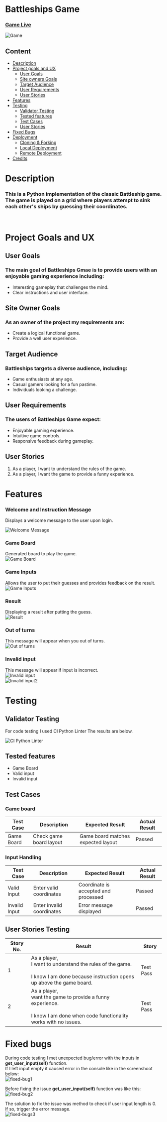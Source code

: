 # Battleships Game

### [Game Live](https://battleships-6d00f58f1c3d.herokuapp.com/)
![Game](/docs/readme-images/readme0.jpg)
## Content


* [Description](#description)
* [Project goals and UX](#project-goals-and-ux)
    * [User Goals](#user-goals)
    * [Site owners Goals](#site-owners-goals)
    * [Target Audience](#target-audience)
    * [User Requirements](#user-requirements)
    * [User Stories](#user-stories)
* [Features](#features)
* [Testing](#testing)
    * [Validator Testing](#validator-testing)
    * [Tested features](#tested-features)
    * [Test Cases](#test-cases)
    * [User Stories](#user-stories)
* [Fixed Bugs](#fixed-bugs)
* [Deployment](#deployment)
    * [Cloning & Forking](#cloning--forking)
    * [Local Deployment](#local-deployment)
    * [Remote Deployment](#remote-deployment)
* [Credits](#credits)
 
# **Description**

### This is a Python implementation of the classic Battleship game. The game is played on a grid where players attempt to sink each other's ships by guessing their coordinates.
<br>

# **Project Goals and UX**

## User Goals

### The main goal of Battleships Gmae is to provide users with an enjoyable gaming experience including:
- Interesting gameplay that challenges the mind.
- Clear instructions and user interface.


## Site Owner Goals

### As an owner of the project my requirements are:
- Create a logical functional game.
- Provide a well user experience.

## Target Audience

### Battleships targets a diverse audience, including:
- Game enthusiasts at any age.
- Casual gamers looking for a fun pastime.
- Individuals looking a challenge.

## User Requirements

### The users of Battleships Game expect:
- Enjoyable gaming experience.
- Intuitive game controls.
- Responsive feedback during gameplay.

## User Stories
1. As a player, I want to understand the rules of the game.
2. As a player, I want the game to provide a funny experience.


# **Features**
### Welcome and Instruction Message

 Displays a welcome message to the user upon login. <br>

![Welcome Message](docs/readme-images/readme-1.jpg)

### Game Board

 Generated board to play the game.  <br>
![Game Board](docs/readme-images/readme-2.jpg)

### Game Inputs
Allows the user to put their guesses and provides feedback on the result. <br>
![Game Inputs](docs/readme-images/readme-3.jpg)

### Result 
Displaying a result after putting the guess. <br>
![Result](docs/readme-images/readme-5.jpg)

### Out of turns
This message will appear when you out of turns.<br>
![Out of turns](docs/readme-images/readme-6.jpg)

### Invalid input
This message will appear if input is incorrect.<br>
![Invalid input](docs/readme-images/readme-7.jpg)<br>
![Invalid input2](docs/readme-images/readme-8.jpg)

# **Testing**

## Validator Testing

For code testing I used CI Python Linter The results are below.<br>

![CI Python Linter](docs/readme-images/readme-linter.jpg)


## Tested features

- Game Board
- Valid input
- Invalid input

## Test Cases

### Game board
| Test Case | Description | Expected Result | Actual Result |
|-----------|-------------|-----------------|---------------|
| Game Board | Check game board layout | Game board matches expected layout | Passed |

### Input Handling
| Test Case | Description | Expected Result | Actual Result |
|-----------|-------------|-----------------|---------------|
| Valid Input | Enter valid coordinates | Coordinate is accepted and processed | Passed |
| Invalid Input | Enter invalid coordinates | Error message displayed | Passed |

## User Stories Testing


|Story No.|Result|Story|
| ------------- | ------------- | ------------- |
|1|As a player, <br> I want to understand the rules of the game. <br><br>I know I am done because instruction opens up above the game board. <br>|Test Pass|
|2|As a player, <br>  want the game to provide a funny experience. <br><br>I know I am done when code functionality works with no issues. <br>|Test Pass |


# **Fixed bugs**

During code testing I met unexpected bug/error with the inputs in **get_user_input(self)** function.<br> If I left input empty it caused error in the console like in the screenshoot below:<br>
![fixed-bug1](docs/readme-images/fixed-bug-1.jpg)

Before fixing the issue **get_user_input(self)** function was like this:<br>
![fixed-bug2](docs/readme-images/fixed-bug-2.jpg)

The solution to fix the issue was method to check if user input length is 0.<br> If so, trigger the error message.<br>
![fixed-bugs3](docs/readme-images/fixed-bug-3.jpg)